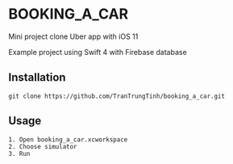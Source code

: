 <snippet>
  <content>

# BOOKING_A_CAR

Mini project clone Uber app with iOS 11
 
Example project using Swift 4 with Firebase database

## Installation
```
git clone https://github.com/TranTrungTinh/booking_a_car.git
```

## Usage
```
1. Open booking_a_car.xcworkspace
2. Choose simulator
3. Run
```

  </content>
</snippet>

